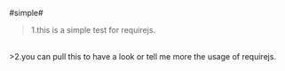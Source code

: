 #simple#
>1.this is a simple test for requirejs.
<br>
>2.you can pull this to have a look or tell me more the usage of requirejs.